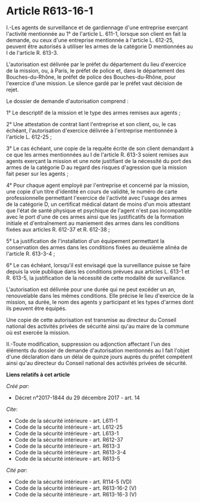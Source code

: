 # Article R613-16-1

I.-Les agents de surveillance et de gardiennage d'une entreprise exerçant l'activité mentionnée au 1° de l'article L. 611-1,
lorsque son client en fait la demande, ou ceux d'une entreprise mentionnée à l'article L. 612-25, peuvent être autorisés à
utiliser les armes de la catégorie D mentionnées au I de l'article R. 613-3. 

L'autorisation est délivrée par le préfet du département du lieu d'exercice de la mission, ou, à Paris, le préfet de police
et, dans le département des Bouches-du-Rhône, le préfet de police des Bouches-du-Rhône, pour l'exercice d'une mission. Le
silence gardé par le préfet vaut décision de rejet. 

Le dossier de demande d'autorisation comprend : 

1° Le descriptif de la mission et le type des armes remises aux agents ; 

2° Une attestation de contrat liant l'entreprise et son client, ou, le cas échéant, l'autorisation d'exercice délivrée à
l'entreprise mentionnée à l'article L. 612-25 ; 

3° Le cas échéant, une copie de la requête écrite de son client demandant à ce que les armes mentionnées au I de l'article R.
613-3 soient remises aux agents exerçant la mission et une note justifiant de la nécessité du port des armes de la catégorie
D au regard des risques d'agression que la mission fait peser sur les agents ; 

4° Pour chaque agent employé par l'entreprise et concerné par la mission, une copie d'un titre d'identité en cours de
validité, le numéro de carte professionnelle permettant l'exercice de l'activité avec l'usage des armes de la catégorie D, un
certificat médical datant de moins d'un mois attestant que l'état de santé physique et psychique de l'agent n'est pas
incompatible avec le port d'une de ces armes ainsi que les justificatifs de la formation initiale et d'entraînement au
maniement des armes dans les conditions fixées aux articles R. 612-37 et R. 612-38 ; 

5° La justification de l'installation d'un équipement permettant la conservation des armes dans les conditions fixées au
deuxième alinéa de l'article R. 613-3-4 ; 

6° Le cas échéant, lorsqu'il est envisagé que la surveillance puisse se faire depuis la voie publique dans les conditions
prévues aux articles L. 613-1 et R. 613-5, la justification de la nécessité de cette modalité de surveillance. 

L'autorisation est délivrée pour une durée qui ne peut excéder un an, renouvelable dans les mêmes conditions. Elle précise le
lieu d'exercice de la mission, sa durée, le nom des agents y participant et les types d'armes dont ils peuvent être équipés. 

Une copie de cette autorisation est transmise au directeur du Conseil national des activités privées de sécurité ainsi qu'au
maire de la commune où est exercée la mission. 

II.-Toute modification, suppression ou adjonction affectant l'un des éléments du dossier de demande d'autorisation mentionnés
au I fait l'objet d'une déclaration dans un délai de quinze jours auprès du préfet compétent ainsi qu'au directeur du Conseil
national des activités privées de sécurité.

**Liens relatifs à cet article**

_Créé par_:

  - Décret n°2017-1844 du 29 décembre 2017 - art. 14

_Cite_:

  - Code de la sécurité intérieure - art. L611-1
  - Code de la sécurité intérieure - art. L612-25
  - Code de la sécurité intérieure - art. L613-1
  - Code de la sécurité intérieure - art. R612-37
  - Code de la sécurité intérieure - art. R613-3
  - Code de la sécurité intérieure - art. R613-3-4
  - Code de la sécurité intérieure - art. R613-5

_Cité par_:

  - Code de la sécurité intérieure - art. R114-5 (VD)
  - Code de la sécurité intérieure - art. R613-16-2 (V)
  - Code de la sécurité intérieure - art. R613-16-3 (V)

